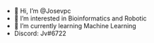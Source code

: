 - 👋 Hi, I’m @Josevpc
- 👀 I’m interested in Bioinformatics and Robotic
- 🌱 I’m currently learning Machine Learning
- Discord: Jv#6722  
<!---
Josevpc/Josevpc is a ✨ special ✨ repository because its `README.md` (this file) appears on your GitHub profile.
You can click the Preview link to take a look at your changes.
--->
